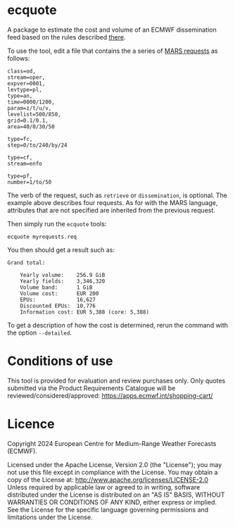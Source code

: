 # ecquote

A package to estimate the cost and volume of an ECMWF dissemination feed based on the rules described [there](https://www.ecmwf.int/en/forecasts/accessing-forecasts/payment-rules-and-options/tariffs).

To use the tool, edit a file that contains the
a series of [MARS requests](https://confluence.ecmwf.int/display/UDOC/MARS+command+and+request+syntax) as follows:

    class=od,
    stream=oper,
    expver=0001,
    levtype=pl,
    type=an,
    time=0000/1200,
    param=z/t/u/v,
    levelist=500/850,
    grid=0.1/0.1,
    area=40/0/30/50

    type=fc,
    step=0/to/240/by/24

    type=cf,
    stream=enfo

    type=pf,
    number=1/to/50

The verb of the request, such as `retrieve` or `dissemination`, is optional. The example above describes four requests. As for with the MARS language, attributes that are not specified are inherited from the previous request.

Then simply run the `ecquote` tools:

    ecquote myrequests.req

You then should get a result such as:

    Grand total:

        Yearly volume:    256.9 GiB
        Yearly fields:    3,346,320
        Volume band:      1 GiB
        Volume cost:      EUR 200
        EPUs:             16,627
        Discounted EPUs:  10,776
        Information cost: EUR 5,388 (core: 5,388)

To get a description of how the cost is determined, rerun the command with the option `--detailed`.

# Conditions of use

This tool is provided for evaluation and review purchases only.  Only quotes submitted via the Product Requirements Catalogue will be reviewed/considered/approved:  https://apps.ecmwf.int/shopping-cart/

# Licence

Copyright 2024 European Centre for Medium-Range Weather Forecasts (ECMWF).

Licensed under the Apache License, Version 2.0 (the "License"); you may not use this file except in compliance with the License. You may obtain a copy of the License at: http://www.apache.org/licenses/LICENSE-2.0 Unless required by applicable law or agreed to in writing, software distributed under the License is distributed on an "AS IS" BASIS, WITHOUT WARRANTIES OR CONDITIONS OF ANY KIND, either express or implied. See the License for the specific language governing permissions and limitations under the License.
